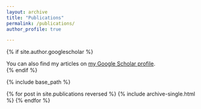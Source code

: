 ```yaml
---
layout: archive
title: "Publications"
permalink: /publications/
author_profile: true

---
```




{% if site.author.googlescholar %}
  <div class="wordwrap">You can also find my articles on <a href="{{https://scholar.google.com/citations?user=P652FREAAAAJ&hl=en&oi=ao}}">my Google Scholar profile</a>.</div>
{% endif %}

{% include base_path %}

{% for post in site.publications reversed %}
  {% include archive-single.html %}
{% endfor %}
